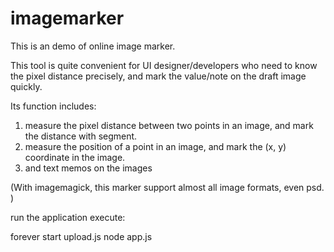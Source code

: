 # imagemarker

This is an demo of online image marker. 

This tool is quite convenient for UI designer/developers who need to know the pixel distance precisely, and mark the value/note on the draft image quickly.

Its function includes: 

1. measure the pixel distance between two points in an image, and mark the distance with segment.
2. measure the position of a point in an image, and mark the (x, y) coordinate in the image.
3. and text memos on the images

(With imagemagick, this marker support almost all image formats, even psd. )

run the application execute:

forever start upload.js
node app.js



